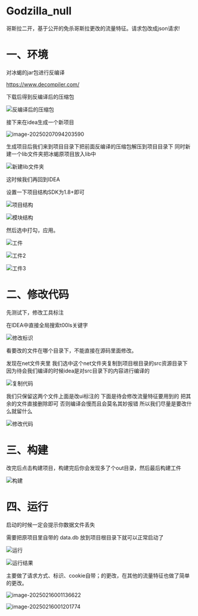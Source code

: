 # Godzilla_null
哥斯拉二开，基于公开的免杀哥斯拉更改的流量特征。请求包改成json请求!

# 一、环境

对冰蝎的jar包进行反编译

https://www.decompiler.com/

下载后得到反编译后的压缩包

![反编译后的压缩包](./README.assets/反编译后的压缩包.jpg)

接下来在idea生成一个新项目

![image-20250207094203590](./README.assets/image-20250207094203590.png)

生成项目后我们来到项目目录下把前面反编译的压缩包解压到项目目录下  同时新建一个lib文件夹把冰蝎原项目放入lib中  

![新建lib文件夹](./README.assets/新建lib文件夹.jpg)

这时候我们再回到IDEA

设置一下项目结构SDK为1.8+即可  

![项目结构](./README.assets/项目结构.jpg)

![模块结构](./README.assets/模块结构.jpg)

然后选中打勾，应用。

![工件](./README.assets/工件.jpg)

![工件2](./README.assets/工件2.jpg)



![工件3](./README.assets/工件3.jpg)



# 二、修改代码

先测试下，修改工具标注

在IDEA中直接全局搜索t00ls关键字

![修改标识](./README.assets/修改标识.jpg)

看要改的文件在哪个目录下，不能直接在源码里面修改。



发现在net文件夹里 我们选中这个net文件夹复制到项目根目录的src资源目录下  因为待会我们编译的时候idea是对src目录下的内容进行编译­的

![复制代码](./README.assets/复制代码.jpg)

我们只保留这两个文件上面是改ui标注的  下面是待会修改流量特征要用到的   把其余的文件直接删除即可  否则编译会慢而且会莫名其妙报错  所以我们尽量是要改什么就留什么

![修改代码](./README.assets/修改代码.jpg)

# 三、构建

改完后点击构建项目，构建完后你会发现多了个out目录，然后最后构建工件

![构建](./README.assets/构建.png)

# 四、运行

启动的时候一定会提示你数据文件丢失

需要把原项目里自带的  data.db 放到项目根目录下就可以正常启动了

![运行](./README.assets/运行.png)



![运行结果](./README.assets/运行结果.png)







主要做了请求方式、标识、cookie自带；的更改，在其他的流量特征也做了简单的更改。

![image-20250216001136622](./README.assets/image-20250216001136622.png)

![image-20250216001201774](./README.assets/image-20250216001201774.png)
